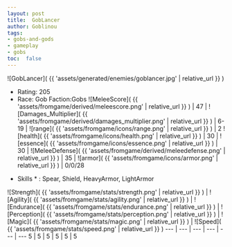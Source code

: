 ```yaml
---
layout: post
title:  GobLancer
author: Goblinou
tags:
- gobs-and-gods
- gameplay
- gobs
toc:  false
---
```


![GobLancer]( {{ 'assets/generated/enemies/goblancer.jpg' | relative_url }} )
- Rating: 205
- Race: Gob  Faction:Gobs
![MeleeScore]( {{ 'assets/fromgame/derived/meleescore.png' | relative_url }} ) | 47 | ![Damages_Multiplier]( {{ 'assets/fromgame/derived/damages_multiplier.png' | relative_url }} ) | 6-19 | ![range]( {{ 'assets/fromgame/icons/range.png' | relative_url }} ) | 2
![health]( {{ 'assets/fromgame/icons/health.png' | relative_url }} ) | 30 | ![essence]( {{ 'assets/fromgame/icons/essence.png' | relative_url }} ) | 30 | ![MeleeDefense]( {{ 'assets/fromgame/derived/meleedefense.png' | relative_url }} ) | 35 | ![armor]( {{ 'assets/fromgame/icons/armor.png' | relative_url }} ) | 0/0/28
* Skills * : Spear, Shield, HeavyArmor, LightArmor

![Strength]( {{ 'assets/fromgame/stats/strength.png' | relative_url }} ) | ![Agility]( {{ 'assets/fromgame/stats/agility.png' | relative_url }} ) | ![Endurance]( {{ 'assets/fromgame/stats/endurance.png' | relative_url }} ) | ![Perception]( {{ 'assets/fromgame/stats/perception.png' | relative_url }} ) | ![Magic]( {{ 'assets/fromgame/stats/magic.png' | relative_url }} ) | ![Speed]( {{ 'assets/fromgame/stats/speed.png' | relative_url }} )
--- | --- | --- | --- | --- | ---
5 | 5 | 5 | 5 | 5 | 5
